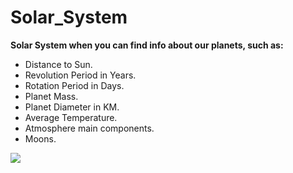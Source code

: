 # Solar_System

**Solar System when you can find info about our planets, such as:**
* Distance to Sun.
* Revolution Period in Years.
* Rotation Period in Days.
* Planet Mass.
* Planet Diameter in KM.
* Average Temperature.
* Atmosphere main components.
* Moons.

![](/Solar_System/app_image1.png)
